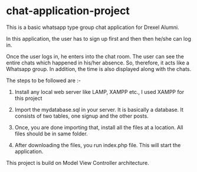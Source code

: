 # chat-application-project

This is a basic whatsapp type group chat application for Drexel Alumni.

In this application, the user has to sign up first and then then he/she can log in.

Once the user logs in, he enters into the chat room. The user can see the entire chats which happened in his/her absence. So, therefore, it acts like a Whatsapp group. In addition, the time is also displayed along with the chats.

The steps to be followed are :-

1. Install any local web server like LAMP, XAMPP etc., I used XAMPP for this project

2. Import the mydatabase.sql in your server. It is basically a database. It consists of two tables, one signup and the other posts.

3. Once, you are done importing that, install all the files at a location. All files should be in same folder.

4. After downloading the files, you run index.php file. This will start the application.


This project is build on Model View Controller architecture.








